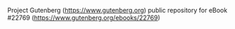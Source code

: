 Project Gutenberg (https://www.gutenberg.org) public repository for eBook #22769 (https://www.gutenberg.org/ebooks/22769)
